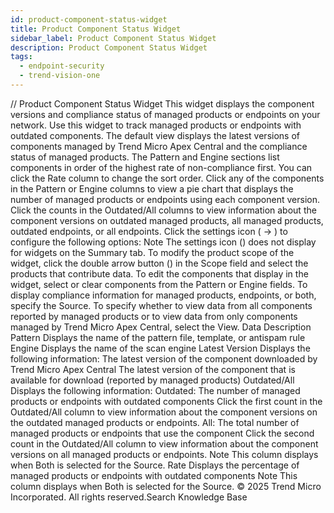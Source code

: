 ```yaml
---
id: product-component-status-widget
title: Product Component Status Widget
sidebar_label: Product Component Status Widget
description: Product Component Status Widget
tags:
  - endpoint-security
  - trend-vision-one
---
```


/*<![CDATA[*/ $('#title').html($('meta[name=map-description]').attr('content')); /*]]>*/ Product Component Status Widget This widget displays the component versions and compliance status of managed products or endpoints on your network. Use this widget to track managed products or endpoints with outdated components. The default view displays the latest versions of components managed by Trend Micro Apex Central and the compliance status of managed products. The Pattern and Engine sections list components in order of the highest rate of non-compliance first. You can click the Rate column to change the sort order. Click any of the components in the Pattern or Engine columns to view a pie chart that displays the number of managed products or endpoints using each component version. Click the counts in the Outdated/All columns to view information about the component versions on outdated managed products, all managed products, outdated endpoints, or all endpoints. Click the settings icon ( → ) to configure the following options: Note The settings icon () does not display for widgets on the Summary tab. To modify the product scope of the widget, click the double arrow button () in the Scope field and select the products that contribute data. To edit the components that display in the widget, select or clear components from the Pattern or Engine fields. To display compliance information for managed products, endpoints, or both, specify the Source. To specify whether to view data from all components reported by managed products or to view data from only components managed by Trend Micro Apex Central, select the View. Data Description Pattern Displays the name of the pattern file, template, or antispam rule Engine Displays the name of the scan engine Latest Version Displays the following information: The latest version of the component downloaded by Trend Micro Apex Central The latest version of the component that is available for download (reported by managed products) Outdated/All Displays the following information: Outdated: The number of managed products or endpoints with outdated components Click the first count in the Outdated/All column to view information about the component versions on the outdated managed products or endpoints. All: The total number of managed products or endpoints that use the component Click the second count in the Outdated/All column to view information about the component versions on all managed products or endpoints. Note This column displays when Both is selected for the Source. Rate Displays the percentage of managed products or endpoints with outdated components Note This column displays when Both is selected for the Source. © 2025 Trend Micro Incorporated. All rights reserved.Search Knowledge Base